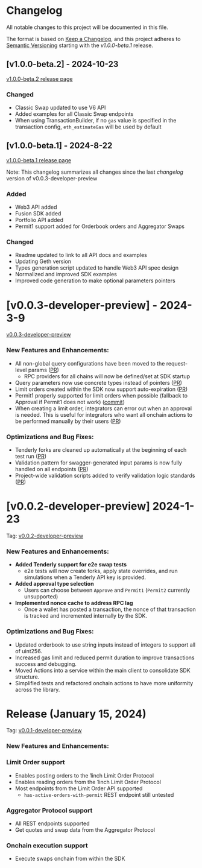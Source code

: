 # Changelog

All notable changes to this project will be documented in this file.

The format is based on [Keep a Changelog](https://keepachangelog.com/en/1.1.0/), and this project adheres to [Semantic Versioning](https://semver.org/spec/v2.0.0.html) starting with the *v1.0.0-beta.1* release.

## [v1.0.0-beta.2] - 2024-10-23
[v1.0.0-beta.2 release page](https://github.com/1inch/1inch-sdk-go/releases/tag/v1.0.0-beta.2)
### Changed
- Classic Swap updated to use V6 API
- Added examples for all Classic Swap endpoints
- When using TransactionBuilder, if no `gas` value is specified in the transaction config, `eth_estimateGas` will be used by default

## [v1.0.0-beta.1] - 2024-8-22
[v1.0.0-beta.1 release page](https://github.com/1inch/1inch-sdk-go/releases/tag/v1.0.0-beta.1)

Note: This changelog summarizes all changes since the last *changelog* version of v0.0.3-developer-preview

### Added
- Web3 API added
- Fusion SDK added
- Portfolio API added
- Permit1 support added for Orderbook orders and Aggregator Swaps

### Changed
- Readme updated to link to all API docs and examples
- Updating Geth version
- Types generation script updated to handle Web3 API spec design
- Normalized and improved SDK examples
- Improved code generation to make optional parameters pointers

# [v0.0.3-developer-preview] - 2024-3-9
[v0.0.3-developer-preview](https://github.com/1inch/1inch-sdk/releases/tag/v0.0.3-developer-preview)

### New Features and Enhancements:

- All non-global query configurations have been moved to the request-level
  params ([PR](https://github.com/1inch/1inch-sdk/pull/6))
    - RPC providers for all chains will now be defined/set at SDK startup
- Query parameters now use concrete types instead of pointers ([PR](https://github.com/1inch/1inch-sdk/pull/16))
- Limit orders created within the SDK now support auto-expiration ([PR](https://github.com/1inch/1inch-sdk/pull/23))
- Permit1 properly supported for limit orders when possible (fallback to Approval if Permit1 does not
  work) ([commit](https://github.com/1inch/1inch-sdk/commit/f2e79e5f0e81503bfeeff076e41455e86e5a5120))
- When creating a limit order, integrators can error out when an approval is needed. This is useful for integrators who
  want all onchain actions to be performed manually by their users ([PR](https://github.com/1inch/1inch-sdk/pull/26))

### Optimizations and Bug Fixes:

- Tenderly forks are cleaned up automatically at the beginning of each test
  run ([PR](https://github.com/1inch/1inch-sdk/pull/6))
- Validation pattern for swagger-generated input params is now fully handled on all
  endpoints ([PR](https://github.com/1inch/1inch-sdk/pull/8))
- Project-wide validation scripts added to verify validation logic
  standards ([PR](https://github.com/1inch/1inch-sdk/pull/11))

# [v0.0.2-developer-preview] 2024-1-23
Tag: [v0.0.2-developer-preview](https://github.com/1inch/1inch-sdk/releases/tag/v0.0.2-developer-preview)

### New Features and Enhancements:

- **Added Tenderly support for e2e swap tests**
    - e2e tests will now create forks, apply state overrides, and run simulations when a Tenderly API key is provided.
- **Added approval type selection**
    - Users can choose between `Approve` and `Permit1` (`Permit2` currently unsupported)
- **Implemented nonce cache to address RPC lag**
    - Once a wallet has posted a transaction, the nonce of that transaction is tracked and incremented internally by the
      SDK.

### Optimizations and Bug Fixes:

- Updated orderbook to use string inputs instead of integers to support all of uint256.
- Increased gas limit and reduced permit duration to improve transactions success and debugging.
- Moved Actions into a service within the main client to consolidate SDK structure.
- Simplified tests and refactored onchain actions to have more uniformity across the library.

# Release (January 15, 2024)

Tag: [v0.0.1-developer-preview](https://github.com/1inch/1inch-sdk/releases/tag/v0.0.1-developer-preview)

### New Features and Enhancements:

### Limit Order support

- Enables posting orders to the 1inch Limit Order Protocol
- Enables reading orders from the 1inch Limit Order Protocol
- Most endpoints from the Limit Order API supported
    - `has-active-orders-with-permit` REST endpoint still untested

### Aggregator Protocol support

- All REST endpoints supported
- Get quotes and swap data from the Aggregator Protocol

### Onchain execution support

- Execute swaps onchain from within the SDK


